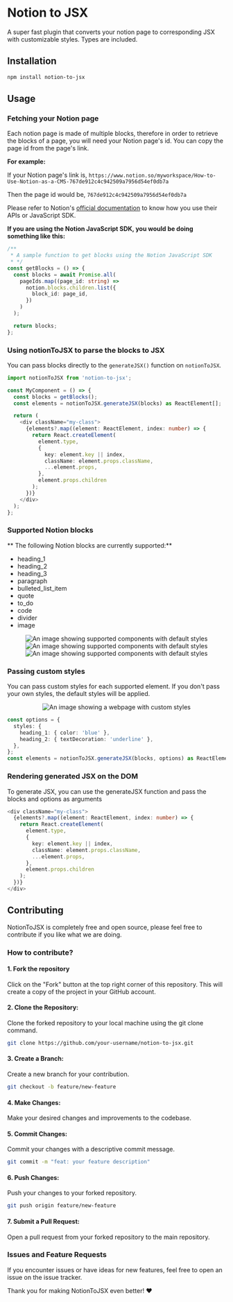 # Notion to JSX

A super fast plugin that converts your notion page to corresponding JSX with customizable styles. Types are included.

## Installation

```bash
npm install notion-to-jsx
```

## Usage

### Fetching your Notion page

Each notion page is made of multiple blocks, therefore in order to retrieve the blocks of a page, you will need your Notion page's id. You can copy the page id from the page's link.

**For example:**

If your Notion page's link is, `https://www.notion.so/myworkspace/How-to-Use-Notion-as-a-CMS-767de912c4c942509a7956d54ef0db7a`

Then the page id would be, `767de912c4c942509a7956d54ef0db7a`

Please refer to Notion's [official documentation](https://developers.notion.com/reference/get-block-children) to know how you use their APIs or JavaScript SDK.

**If you are using the Notion JavaScript SDK, you would be doing something like this:**

```typescript
/**
 * A sample function to get blocks using the Notion JavaScript SDK
 * */
const getBlocks = () => {
  const blocks = await Promise.all(
    pageIds.map((page_id: string) =>
      notion.blocks.children.list({
        block_id: page_id,
      })
    )
  );

  return blocks;
};
```

### Using notionToJSX to parse the blocks to JSX

You can pass blocks directly to the `generateJSX()` function on `notionToJSX`.

```typescript
import notionToJSX from 'notion-to-jsx';

const MyComponent = () => {
  const blocks = getBlocks();
  const elements = notionToJSX.generateJSX(blocks) as ReactElement[];

  return (
    <div className="my-class">
      {elements?.map((element: ReactElement, index: number) => {
        return React.createElement(
          element.type,
          {
            key: element.key || index,
            className: element.props.className,
            ...element.props,
          },
          element.props.children
        );
      })}
    </div>
  );
};
```

### Supported Notion blocks

** The following Notion blocks are currently supported:**

- heading_1
- heading_2
- heading_3
- paragraph
- bulleted_list_item
- quote
- to_do
- code
- divider
- image

<div align='center'>
<img src='./assets/supported-components-1.png' alt='An image showing supported components with default styles' />
<img src='./assets/supported-components-2.png' alt='An image showing supported components with default styles' />
<img src='./assets/supported-components-3.png' alt='An image showing supported components with default styles' />
</div>

### Passing custom styles

You can pass custom styles for each supported element. If you don't pass your own styles, the default styles will be applied.

<div align='center'>
<img src='./assets/custom-styles.png' alt='An image showing a webpage with custom styles' />
</div>

```typescript
const options = {
  styles: {
    heading_1: { color: 'blue' },
    heading_2: { textDecoration: 'underline' },
  },
};
const elements = notionToJSX.generateJSX(blocks, options) as ReactElement[];
```

### Rendering generated JSX on the DOM

To generate JSX, you can use the generateJSX function and pass the blocks and options as arguments

```typescript
<div className="my-class">
  {elements?.map((element: ReactElement, index: number) => {
    return React.createElement(
      element.type,
      {
        key: element.key || index,
        className: element.props.className,
        ...element.props,
      },
      element.props.children
    );
  })}
</div>
```

## Contributing

NotionToJSX is completely free and open source, please feel free to contribute if you like what we are doing.

### How to contribute?

#### 1. Fork the repository

Click on the "Fork" button at the top right corner of this repository. This will create a copy of the project in your GitHub account.

#### 2. Clone the Repository:

Clone the forked repository to your local machine using the git clone command.

```bash
git clone https://github.com/your-username/notion-to-jsx.git
```

#### 3. Create a Branch:

Create a new branch for your contribution.

```bash
git checkout -b feature/new-feature
```

#### 4. Make Changes:

Make your desired changes and improvements to the codebase.

#### 5. Commit Changes:

Commit your changes with a descriptive commit message.

```bash
git commit -m "feat: your feature description"
```

#### 6. Push Changes:

Push your changes to your forked repository.

```bash
git push origin feature/new-feature
```

#### 7. Submit a Pull Request:

Open a pull request from your forked repository to the main repository.

### Issues and Feature Requests

If you encounter issues or have ideas for new features, feel free to open an issue on the issue tracker.

Thank you for making NotionToJSX even better! ❤️

